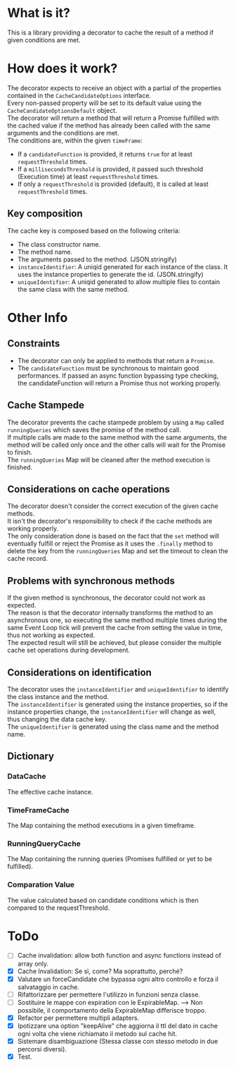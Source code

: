 # What is it?

This is a library providing a decorator to cache the result of a method if given conditions are met.

# How does it work?

The decorator expects to receive an object with a partial of the properties contained in the `CacheCandidateOptions` interface.  
Every non-passed property will be set to its default value using the `CacheCandidateOptionsDefault` object.  
The decorator will return a method that will return a Promise fulfilled with the cached value if the method has already been called with the same arguments and the conditions are met.  
The conditions are, within the given `timeFrame`:

- If a `candidateFunction` is provided, it returns `true` for at least `requestThreshold` times.
- If a `millisecondsThreshold` is provided, it passed such threshold (Execution time) at least `requestThreshold` times.
- If only a `requestThreshold` is provided (default), it is called at least `requestThreshold` times.

## Key composition

The cache key is composed based on the following criteria:

- The class constructor name.
- The method name.
- The arguments passed to the method. (JSON.stringify)
- `instanceIdentifier`: A uniqid generated for each instance of the class. It uses the instance properties to generate the id. (JSON.stringify)
- `uniqueIdentifier`: A uniqid generated to allow multiple files to contain the same class with the same method.

# Other Info

## Constraints

- The decorator can only be applied to methods that return a `Promise`.
- The `candidateFunction` must be synchronous to maintain good performances. If passed an async function bypassing type checking, the candidateFunction will return a Promise thus not working properly.

## Cache Stampede

The decorator prevents the cache stampede problem by using a `Map` called `runningQueries` which saves the promise of the method call.  
If multiple calls are made to the same method with the same arguments, the method will be called only once and the other calls will wait for the Promise to finish.  
The `runningQueries` Map will be cleaned after the method execution is finished.

## Considerations on cache operations

The decorator doesn't consider the correct execution of the given cache methods.  
It isn't the decorator's responsibility to check if the cache methods are working properly.  
The only consideration done is based on the fact that the `set` method will eventually fulfill or reject the Promise as it uses the `.finally` method to delete the key from the `runningQueries` Map and set the timeout to clean the cache record.

## Problems with synchronous methods

If the given method is synchronous, the decorator could not work as expected.  
The reason is that the decorator internally transforms the method to an asynchronous one, so executing the same method multiple times during the same Event Loop tick will prevent the cache from setting the value in time, thus not working as expected.  
The expected result will still be achieved, but please consider the multiple cache set operations during development.

## Considerations on identification

The decorator uses the `instanceIdentifier` and `uniqueIdentifier` to identify the class instance and the method.  
The `instanceIdentifier` is generated using the instance properties, so if the instance properties change, the `instanceIdentifier` will change as well, thus changing the data cache key.  
The `uniqueIdentifier` is generated using the class name and the method name.

## Dictionary

### DataCache

The effective cache instance.

### TimeFrameCache

The Map containing the method executions in a given timeframe.

### RunningQueryCache

The Map containing the running queries (Promises fulfilled or yet to be fulfilled).

### Comparation Value

The value calculated based on candidate conditions which is then compared to the requestThreshold.

# ToDo

- [ ] Cache invalidation: allow both function and async functions instead of array only.
- [x] Cache Invalidation: Se sì, come? Ma soprattutto, perché?
- [x] Valutare un forceCandidate che bypassa ogni altro controllo e forza il salvataggio in cache.
- [ ] Rifattorizzare per permettere l'utilizzo in funzioni senza classe.
- [ ] Sostituire le mappe con expiration con le ExpirableMap. --> Non possibile, il comportamento della ExpirableMap differisce troppo.
- [x] Refactor per permettere multipli adapters.
- [x] Ipotizzare una option "keepAlive" che aggiorna il ttl del dato in cache ogni volta che viene richiamato il metodo sul cache hit.
- [x] Sistemare disambiguazione (Stessa classe con stesso metodo in due percorsi diversi).
- [x] Test.
